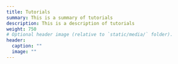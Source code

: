 ```yaml
---
title: Tutorials
summary: This is a summary of tutorials
description: This is a description of tutorials
weight: 750
# Optional header image (relative to `static/media/` folder).
header:
  caption: ""
  image: ""
---
```

